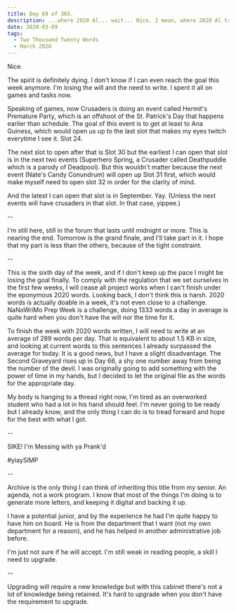 ```yaml
---
title: Day 69 of 365.
description: ...where 2020 Al... wait... Nice. I mean, where 2020 Al talked about games, dying will, and upgrading.
date: 2020-03-09
tags:
  - Two Thousand Twenty Words
  - March 2020
---
```


Nice.

The spirit is definitely dying. I don't know if I can even reach the goal this week anymore. I'm losing the will and the need to write. I spent it all on games and tasks now.

Speaking of games, now Crusaders is doing an event called Hermit's Premature Party, which is an offshoot of the St. Patrick's Day that happens earlier than schedule. The goal of this event is to get at least to Ana Guiness, which would open us up to the last slot that makes my eyes twitch everytime I see it. Slot 24.

The next slot to open after that is Slot 30 but the earliest I can open that slot is in the next two events (Superhero Spring, a Crusader called Deathpuddle which is a parody of Deadpool). But this wouldn't matter because the next event (Nate's Candy Conundrum) will open up Slot 31 first, which would make myself need to open slot 32 in order for the clarity of mind.

And the latest I can open that slot is in September. Yay. (Unless the next events will have crusaders in that slot. In that case, yippee.)

--

I'm still here, still in the forum that lasts until midnight or more. This is nearing the end. Tomorrow is the grand finale, and I'll take part in it. I hope that my part is less than the others, because of the tight constraint.

--

This is the sixth day of the week, and if I don't keep up the pace I might be losing the goal finally. To comply with the regulation that we set ourselves in the first few weeks, I will cease all project works when I can't finish under the eponymous 2020 words. Looking back, I don't think this is harsh. 2020 words is actually doable in a week, it's not even close to a challenge. NaNoWriMo Prep Week is a challenge, doing 1333 words a day in average is quite hard when you don't have the will nor the time for it.

To finish the week with 2020 words written, I will need to write at an average of 289 words per day. That is equivalent to about 1.5 KB in size, and looking at current words to this sentences I already surpassed the average for today. It is a good news, but I have a slight disadvantage. The Second Graveyard rises up in Day 66, a shy one number away from being the number of the devil. I was originally going to add something with the power of time in my hands, but I decided to let the original file as the words for the appropriate day.

My body is hanging to a thread right now, I'm tired as an overworked student who had a lot in his hand should feel. I'm never going to be ready but I already know, and the only thing I can do is to tread forward and hope for the best with what I got.

--

SIKE!
I'm
Messing with ya
Prank'd

#yiaySIMP

--

Archive is the only thing I can think of inheriting this title from my senior. An agenda, not a work program. I know that most of the things I'm doing is to generate more letters, and keeping it digital and backing it up.

I have a potential junior, and by the experience he had I'm quite happy to have him on board. He is from the department that I want (not my own department for a reason), and he has helped in another administrative job before.

I'm just not sure if he will accept. I'm still weak in reading people, a skill I need to upgrade.

--

Upgrading will require a new knowledge but with this cabinet there's not a lot of knowledge being retained. It's hard to upgrade when you don't have the requirement to upgrade.
